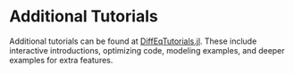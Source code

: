# Additional Tutorials

Additional tutorials can be found at [DiffEqTutorials.jl](https://github.com/JuliaDiffEq/DiffEqTutorials.jl).
These include interactive introductions, optimizing code, modeling examples,
and deeper examples for extra features.
